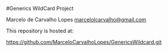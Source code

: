 #Generics WildCard Project

Marcelo de Carvalho Lopes
marcelolcarvalho@gmail.com

This repository is hosted at:

https://github.com/MarceloCarvalhoLopes/GenericsWildcard.git
